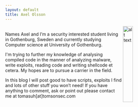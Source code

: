 ```yaml
---
layout: default
title: Axel Olsson
---
```

<img src="images/meAndDonkey.png" alt="alt text" width="25%" height="25%" align="right" valign="top">
<br/>
Names Axel and I’m a security interested student living in Gothenburg, Sweden and currently studying Computer science at University of Gothenburg.

I'm trying to further my knowledge of analysing compiled code in the manner of analyzing malware, write exploits, reading code and writing shellcode et cetera.
My hopes are to pursue a carrier in the field. 

In this blog I will post good to have scripts, exploits I find and lots of other stuff you won’t need!
If you have anything to comment, ask or point out please contact me at tomasuh[at]tomsonsec.com



